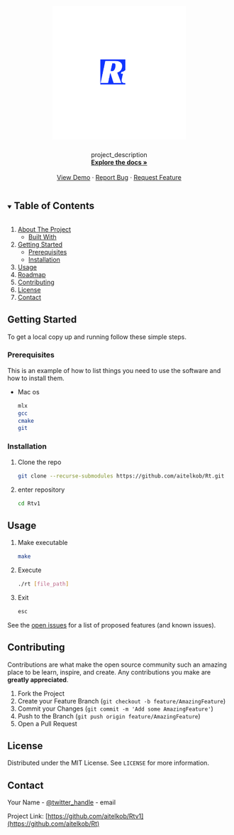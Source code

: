<!-- PROJECT LOGO -->
<br />
<p align="center">
  <a href="https://github.com/github_username/repo_name">
    <img src="images/logo.png" alt="Logo" width="300" height="300">
  </a>

  <h3 align="center"></h3>

  <p align="center">
    project_description
    <br />
    <a href="https://github.com/aitelkob/Rtv1"><strong>Explore the docs »</strong></a>
    <br />
    <br />
    <a href="https://github.com/aitelkob/Rtv1">View Demo</a>
    ·
    <a href="https://github.com/aitelkob/Rtv1/issues">Report Bug</a>
    ·
    <a href="https://github.com/aitelkob/Rtv1/issues">Request Feature</a>
  </p>
</p>


<!-- TABLE OF CONTENTS -->
<details open="open">
  <summary><h2 style="display: inline-block">Table of Contents</h2></summary>
  <ol>
    <li>
      <a href="#about-the-project">About The Project</a>
      <ul>
        <li><a href="#built-with">Built With</a></li>
      </ul>
    </li>
    <li>
      <a href="#getting-started">Getting Started</a>
      <ul>
        <li><a href="#prerequisites">Prerequisites</a></li>
        <li><a href="#installation">Installation</a></li>
      </ul>
    </li>
    <li><a href="#usage">Usage</a></li>
    <li><a href="#roadmap">Roadmap</a></li>
    <li><a href="#contributing">Contributing</a></li>
    <li><a href="#license">License</a></li>
    <li><a href="#contact">Contact</a></li>
  </ol>
</details>




<!-- GETTING STARTED -->
## Getting Started

To get a local copy up and running follow these simple steps.

### Prerequisites

This is an example of how to list things you need to use the software and how to install them.
* Mac os
  ```sh
  mlx
  gcc
  cmake
  git
  ```

### Installation

1. Clone the repo
   ```sh
   git clone --recurse-submodules https://github.com/aitelkob/Rt.git
   ```
2. enter repository
   ```sh
   cd Rtv1
   ```



<!-- USAGE EXAMPLES -->
## Usage

1. Make executable
   ```sh
   make
   ```
2. Execute
   ```sh
   ./rt [file_path]
   ```
3. Exit
   ```sh
   esc
   ```


See the [open issues](https://github.com/aitelkob/Rtv1/issues) for a list of proposed features (and known issues).



<!-- CONTRIBUTING -->
## Contributing

Contributions are what make the open source community such an amazing place to be learn, inspire, and create. Any contributions you make are **greatly appreciated**.

1. Fork the Project
2. Create your Feature Branch (`git checkout -b feature/AmazingFeature`)
3. Commit your Changes (`git commit -m 'Add some AmazingFeature'`)
4. Push to the Branch (`git push origin feature/AmazingFeature`)
5. Open a Pull Request



<!-- LICENSE -->
## License

Distributed under the MIT License. See `LICENSE` for more information.



<!-- CONTACT -->
## Contact

Your Name - [@twitter_handle](https://twitter.com/twitter_handle) - email

Project Link: [https://github.com/aitelkob/Rtv1](https://github.com/aitelkob/Rt)
